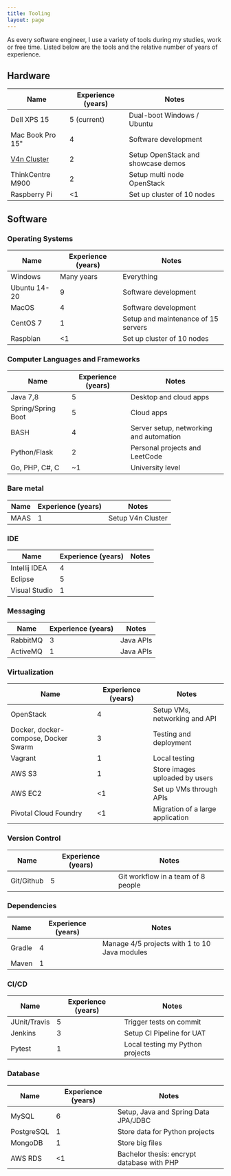 ```yaml
---
title: Tooling
layout: page
---
```

As every software engineer, I use a variety of tools during my studies, work or free time. Listed below are the tools and the relative number of years of experience.

## Hardware

| Name        | Experience (years) | Notes  |
| ------------- |-------------|--------------|
| Dell XPS 15      | 5 (current) | Dual-boot Windows / Ubuntu |
| Mac Book Pro 15"     | 4   | Software development   |
| [V4n Cluster](https://www.tranquilpc.co/v4n)          | 2    |    Setup OpenStack and showcase demos  |
| ThinkCentre M900 | 2   |   Setup multi node OpenStack  |
| Raspberry Pi     | <1 |    Set up cluster of 10 nodes        |

## Software
### Operating Systems

| Name       | Experience (years)           | Notes  |
| ------------- |-------------| -----|
| Windows | Many years      |    Everything |
| Ubuntu 14-20      | 9 | Software development |
| MacOS | 4      |    Software development |
| CentOS 7    | 1      | Setup and maintenance of 15 servers  |
| Raspbian | <1      |    Set up cluster of 10 nodes |

### Computer Languages and Frameworks

| Name       | Experience (years) | Notes  |
| ------------- |-------------| -----|
| Java 7,8  | 5 | Desktop and cloud apps |
| Spring/Spring Boot  | 5 | Cloud apps |
| BASH | 4 | Server setup, networking and automation  |
| Python/Flask | 2 | Personal projects and LeetCode |
| Go, PHP, C#, C | ~1 | University level |  

### Bare metal

| Name       | Experience (years)| Notes  |
| ------------- |----| -----|
| MAAS | 1 | Setup V4n Cluster |

### IDE

| Name        | Experience (years) | Notes  |
| ------------- |-------------| -------|
| Intellij IDEA | 4 |   |
| Eclipse    | 5    |    |
| Visual Studio    | 1    |   |

### Messaging

| Name        | Experience (years) | Notes  |
| ------------- |-------------| -------|
| RabbitMQ | 3 | Java APIs  |
| ActiveMQ    | 1    | Java APIs   |

### Virtualization

| Name       | Experience (years)| Notes  |
| ------------- |-------------| -----|
| OpenStack      | 4 | Setup VMs, networking and API |
| Docker, docker-compose, Docker Swarm | 3 |    Testing and deployment |
| Vagrant    | 1 | Local testing  |
| AWS S3 | 1   |    Store images uploaded by users |
| AWS EC2 | <1  |    Set up VMs through APIs |
| Pivotal Cloud Foundry | <1  |  Migration of a large application  |

### Version Control

| Name       | Experience (years)           | Notes  |
| ------------- |-------------| -----|
| Git/Github      | 5 | Git workflow in a team of 8 people |

### Dependencies

| Name       | Experience (years)           | Notes  |
| ------------- |-------------| -----|
| Gradle      | 4 | Manage 4/5 projects with 1 to 10 Java modules |
| Maven      | 1 |  |

### CI/CD

| Name       | Experience (years)           | Notes  |
| ------------- |-------------| -----|
| JUnit/Travis    | 5   | Trigger tests on commit |
| Jenkins      | 3 | Setup CI Pipeline for UAT |
| Pytest | 1 | Local testing my Python projects  |

### Database

| Name       | Experience (years)           | Notes  |
| ------------- |-------------| -----|
| MySQL      | 6 | Setup, Java and Spring Data JPA/JDBC |
| PostgreSQL | 1 | Store data for Python projects |
| MongoDB | 1 | Store big files |
| AWS RDS    | <1 | Bachelor thesis: encrypt database with PHP  |

